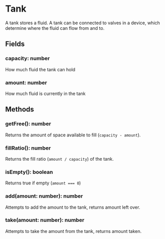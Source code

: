 # Tank
A tank stores a fluid.
A tank can be connected to valves in a device, which determine where the fluid can flow from and to.

## Fields

### capacity: number
How much fluid the tank can hold

### amount: number
How much fluid is currently in the tank


## Methods

### getFree(): number
Returns the amount of space available to fill (`capacity - amount`).

### fillRatio(): number
Returns the fill ratio (`amount / capacity`) of the tank.

### isEmpty(): boolean
Returns true if empty (`amount === 0`)

### add(amount: number): number
Attempts to add the amount to the tank, returns amount left over.

### take(amount: number): number
Attempts to take the amount from the tank, returns amount taken.